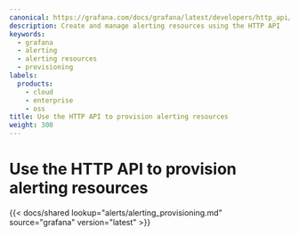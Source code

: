 ```yaml
---
canonical: https://grafana.com/docs/grafana/latest/developers/http_api/alerting_provisioning/
description: Create and manage alerting resources using the HTTP API
keywords:
  - grafana
  - alerting
  - alerting resources
  - provisioning
labels:
  products:
    - cloud
    - enterprise
    - oss
title: Use the HTTP API to provision alerting resources
weight: 300
---
```


# Use the HTTP API to provision alerting resources

{{< docs/shared lookup="alerts/alerting_provisioning.md" source="grafana" version="latest" >}}
